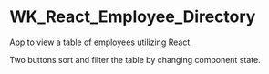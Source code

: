 # WK_React_Employee_Directory

App to view a table of employees utilizing React.

Two buttons sort and filter the table by changing component state.

